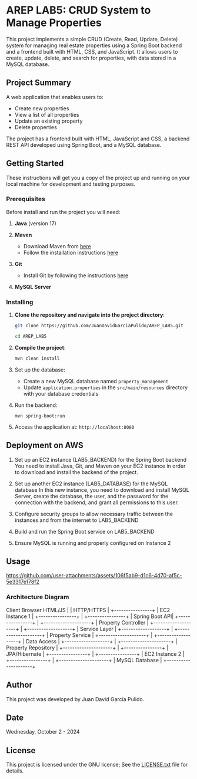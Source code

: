 # AREP LAB5: CRUD System to Manage Properties

This project implements a simple CRUD (Create, Read, Update, Delete) system for managing real estate properties using a Spring Boot backend and a frontend built with HTML, CSS, and JavaScript. It allows users to create, update, delete, and search for properties, with data stored in a MySQL database.

## Project Summary

A web application that enables users to:
- Create new properties
- View a list of all properties
- Update an existing property 
- Delete properties

The project has a frontend built with HTML, JavaScript and CSS, a backend REST API developed using Spring Boot, and a MySQL database.

## Getting Started
These instructions will get you a copy of the project up and running on your local machine for development and testing purposes.

### Prerequisites

Before install and run the project you will need:

1. **Java** (version 17)

2. **Maven**
    - Download Maven from [here](http://maven.apache.org/download.html)
    - Follow the installation instructions [here](http://maven.apache.org/download.html#Installation)

3. **Git**
    - Install Git by following the instructions [here](http://git-scm.com/book/en/v2/Getting-Started-Installing-Git)

4. **MySQL Server** 


### Installing

1. **Clone the repository and navigate into the project directory**:
    ```sh
    git clone https://github.com/JuanDavidGarciaPulido/AREP_LAB5.git

    cd AREP_LAB5
    ```

2. **Compile the project**:
   ```sh
   mvn clean install
   ```

3. Set up the database:
   - Create a new MySQL database named `property_management`
   - Update `application.properties` in the `src/main/resources` directory with your database credentials

4. Run the backend:
   ```
   mvn spring-boot:run
   ```
5. Access the application at:
   `http://localhost:8080`


## Deployment on AWS

1. Set up an EC2 instance (LAB5_BACKEND) for the Spring Boot backend
You need to install Java, Git, and Maven on your EC2 instance in order to download and install the backend of the project.   

2. Set up another EC2 instance (LAB5_DATABASE) for the MySQL database
In this new instance, you need to download and install MySQL Server, create the database, the user, and the password for the connection with the backend, and grant all permissions to this user.
   
3. Configure security groups to allow necessary traffic between the instances and from the internet to LAB5_BACKEND

7. Build and run the Spring Boot service on LAB5_BACKEND
   
9. Ensure MySQL is running and properly configured on Instance 2

## Usage

https://github.com/user-attachments/assets/106f5ab9-d1c6-4d70-af5c-5e3317e178f2

### Architecture Diagram

Client Browser HTML/JS | | HTTP/HTTPS | +----------------+ | EC2 Instance 1 | +----------------+ | +----------------+ | Spring Boot API| +----------------+ | +--------------------+ | Property Controller | +--------------------+ | +-------------------+ | Service Layer | +-------------------+ | +--------------------+ | Property Service | +--------------------+ | +-------------------+ | Data Access | +-------------------+ | +---------------------+ | Property Repository | +---------------------+ | +----------------+ | JPA/Hibernate | +----------------+ | +----------------+ | EC2 Instance 2 | +----------------+ | +---------------------+ | MySQL Database | +---------------------+

## Author
This project was developed by Juan David García Pulido.

## Date

Wednesday, October 2 - 2024

## License

This project is licensed under the GNU license; See the [LICENSE.txt](LICENSE.txt) file for details.
